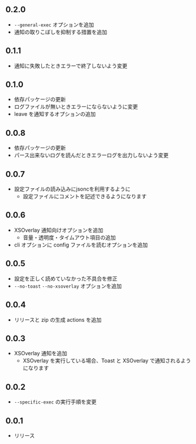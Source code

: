 ## 0.2.0
- `--general-exec` オプションを追加
- 通知の取りこぼしを抑制する措置を追加

## 0.1.1
- 通知に失敗したときエラーで終了しないよう変更

## 0.1.0
- 依存パッケージの更新
- ログファイルが無いときエラーにならないように変更
- leave を通知するオプションの追加

## 0.0.8
- 依存パッケージの更新
- パース出来ないログを読んだときエラーログを出力しないよう変更

## 0.0.7
- 設定ファイルの読み込みにjsoncを利用するように
  - 設定ファイルにコメントを記述できるようになります

## 0.0.6
- XSOverlay 通知向けオプションを追加
  - 音量・透明度・タイムアウト項目の追加
- cli オプションに config ファイルを読むオプションを追加

## 0.0.5
- 設定を正しく読めていなかった不具合を修正
- `--no-toast` `--no-xsoverlay` オプションを追加

## 0.0.4
- リリースと zip の生成 actions を追加

## 0.0.3
- XSOverlay 通知を追加
  - XSOverlay を実行している場合、Toast と XSOverlay で通知されるようになります

## 0.0.2
- `--specific-exec` の実行手順を変更

## 0.0.1
- リリース
